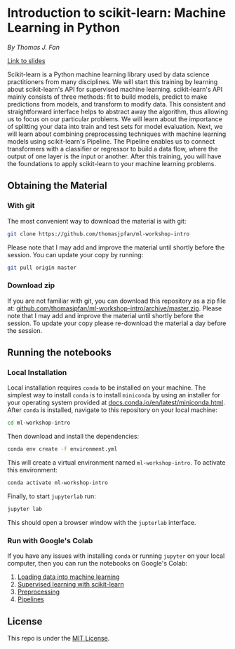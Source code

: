 # Introduction to scikit-learn: Machine Learning in Python

*By Thomas J. Fan*

[Link to slides](https://thomasjpfan.github.io/ml-workshop-intro/)

Scikit-learn is a Python machine learning library used by data science practitioners from many disciplines. We will start this training by learning about scikit-learn's API for supervised machine learning. scikit-learn's API mainly consists of three methods: fit to build models, predict to make predictions from models, and transform to modify data. This consistent and straightforward interface helps to abstract away the algorithm, thus allowing us to focus on our particular problems. We will learn about the importance of splitting your data into train and test sets for model evaluation. Next, we will learn about combining preprocessing techniques with machine learning models using scikit-learn's Pipeline. The Pipeline enables us to connect transformers with a classifier or regressor to build a data flow, where the output of one layer is the input or another. After this training, you will have the foundations to apply scikit-learn to your machine learning problems.

## Obtaining the Material

### With git

The most convenient way to download the material is with git:

```bash
git clone https://github.com/thomasjpfan/ml-workshop-intro
```

Please note that I may add and improve the material until shortly before the session. You can update your copy by running:

```bash
git pull origin master
```

### Download zip

If you are not familiar with git, you can download this repository as a zip file at: [github.com/thomasjpfan/ml-workshop-intro/archive/master.zip](https://github.com/thomasjpfan/ml-workshop-intro/archive/master.zip). Please note that I may add and improve the material until shortly before the session. To update your copy please re-download the material a day before the session.

## Running the notebooks

### Local Installation

Local installation requires `conda` to be installed on your machine. The simplest way to install `conda` is to install `miniconda` by using an installer for your operating system provided at [docs.conda.io/en/latest/miniconda.html](https://docs.conda.io/en/latest/miniconda.html). After `conda` is installed, navigate to this repository on your local machine:

```bash
cd ml-workshop-intro
```

Then download and install the dependencies:

```bash
conda env create -f environment.yml
```

This will create a virtual environment named `ml-workshop-intro`. To activate this environment:

```bash
conda activate ml-workshop-intro
```

Finally, to start `jupyterlab` run:

```bash
jupyter lab
```

This should open a browser window with the `jupterlab` interface.

### Run with Google's Colab

If you have any issues with installing `conda` or running `jupyter` on your local computer, then you can run the notebooks on Google's Colab:

1. [Loading data into machine learning](https://colab.research.google.com/github/thomasjpfan/ml-workshop-intro/blob/master/notebooks/01-loading-data.ipynb)
2. [Supervised learning with scikit-learn](https://colab.research.google.com/github/thomasjpfan/ml-workshop-intro/blob/master/notebooks/02-supervised-learning.ipynb)
3. [Preprocessing](https://colab.research.google.com/github/thomasjpfan/ml-workshop-intro/blob/master/notebooks/03-preprocessing.ipynb)
4. [Pipelines](https://colab.research.google.com/github/thomasjpfan/ml-workshop-intro/blob/master/notebooks/04-pipelines.ipynb)


## License

This repo is under the [MIT License](LICENSE).
